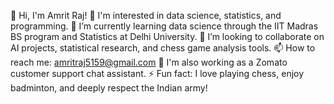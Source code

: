 👋 Hi, I'm Amrit Raj!
👀 I'm interested in data science, statistics, and programming.
🌱 I’m currently learning data science through the IIT Madras BS program and Statistics at Delhi University.
🤝 I’m looking to collaborate on AI projects, statistical research, and chess game analysis tools.
📫 How to reach me: amritraj5159@gmail.com
💼 I'm also working as a Zomato customer support chat assistant.
⚡ Fun fact: I love playing chess, enjoy badminton, and deeply respect the Indian army!
